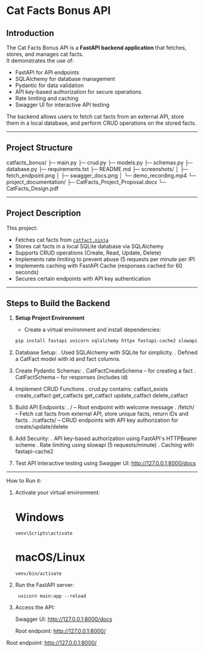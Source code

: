 # Cat Facts Bonus API

## Introduction
The Cat Facts Bonus API is a **FastAPI backend application** that fetches, stores, and manages cat facts.  
It demonstrates the use of:

- FastAPI for API endpoints
- SQLAlchemy for database management
- Pydantic for data validation
- API key-based authorization for secure operations
- Rate limiting and caching
- Swagger UI for interactive API testing

The backend allows users to fetch cat facts from an external API, store them in a local database, and perform CRUD operations on the stored facts.

-----------------------------------------------------------

## Project Structure
catfacts_bonus/
├─ main.py
├─ crud.py
├─ models.py
├─ schemas.py
├─ database.py
├─ requirements.txt
├─ README.md
├─ screenshots/
│ ├─ fetch_endpoint.png
│ ├─ swagger_docs.png
│ └─ demo_recording.mp4
└─ project_documentation/
├─ CatFacts_Project_Proposal.docx
└─ CatFacts_Design.pdf

-------------------------------------------------------------

## Project Description

This project:

- Fetches cat facts from [`catfact.ninja`](https://catfact.ninja/)  
- Stores cat facts in a local SQLite database via SQLAlchemy  
- Supports CRUD operations (Create, Read, Update, Delete)  
- Implements rate limiting to prevent abuse (5 requests per minute per IP)  
- Implements caching with FastAPI Cache (responses cached for 60 seconds)  
- Secures certain endpoints with API key authentication  

------------------------------------------------------------------------------

## Steps to Build the Backend

1. **Setup Project Environment**
   - Create a virtual environment and install dependencies:
   ```bash
   pip install fastapi uvicorn sqlalchemy httpx fastapi-cache2 slowapi
   
2. Database Setup:
  . Used SQLAlchemy with SQLite for simplicity.
  . Defined a CatFact model with id and fact columns.

3. Create Pydantic Schemas:
  . CatFactCreateSchema – for creating a fact
  . CatFactSchema – for responses (includes id)

4. Implement CRUD Functions
  . crud.py contains:
    catfact_exists
    create_catfact
    get_catfacts
    get_catfact
    update_catfact
    delete_catfact
   
5. Build API Endpoints:
  . / – Root endpoint with welcome message
  . /fetch/ – Fetch cat facts from external API, store unique facts, return IDs and facts
  . /catfacts/ – CRUD endpoints with API key authorization for create/update/delete

6. Add Security:
  . API key-based authorization using FastAPI's HTTPBearer scheme
  . Rate limiting using slowapi (5 requests/minute)
  . Caching with fastapi-cache2

7. Test API
Interactive testing using Swagger UI:
http://127.0.0.1:8000/docs

--------------------------------------------

How to Run it:
1. Activate your virtual environment:
   # Windows
       venv\Scripts\activate
   # macOS/Linux
       venv/bin/activate
2. Run the FastAPI server:
   
        uvicorn main:app --reload

3. Access the API:
   
   Swagger UI: http://127.0.0.1:8000/docs
   
   Root endpoint: http://127.0.0.1:8000/
   
Root endpoint: http://127.0.0.1:8000/
   
